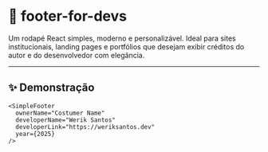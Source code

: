 # 🧩 footer-for-devs

Um rodapé React simples, moderno e personalizável.
Ideal para sites institucionais, landing pages e portfólios que desejam exibir créditos do autor e do desenvolvedor com elegância.

---

## ✨ Demonstração

```tsx
<SimpleFooter
  ownerName="Costumer Name"
  developerName="Werik Santos"
  developerLink="https://weriksantos.dev"
  year={2025}
/>
```

